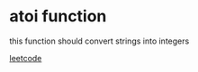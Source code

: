 # atoi function 

this function should convert strings into integers

[leetcode](https://leetcode.com/problems/string-to-integer-atoi/)